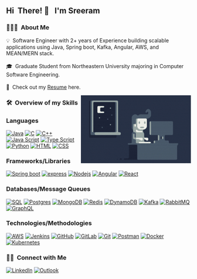 <!-- <div style="display:flex;">
<img src="https://github.com/SreeramCharagundla/SreeramCharagundla/blob/main/idea.png">
<img src="https://github.com/SreeramCharagundla/SreeramCharagundla/blob/main/build.png">
<img src="https://github.com/SreeramCharagundla/SreeramCharagundla/blob/main/deploy.png">
</div> -->

<h2>Hi &nbsp;There! 👋 &nbsp; I'm Sreeram</h2>

### 👨🏻‍💻 &nbsp;About Me

💡 &nbsp;Software Engineer with 2+ years of Experience building scalable applications using Java, Spring boot, Kafka, Angular, AWS, and MEAN/MERN stack.</br></br>
🎓 &nbsp;Graduate Student from Northeastern University majoring in Computer Software Engineering.</br></br>
📄 &nbsp;Check out my [Resume]([https://github.com/SreeramCharagundla/SreeramCharagundla/blob/main/Sreeram%20Charagundla%20Resume.pdf](https://github.com/SreeramCharagundla/SreeramCharagundla/blob/main/Sreeram_Resume.pdf)) here.


<img alt="Night Coding" src="https://raw.githubusercontent.com/AVS1508/AVS1508/master/assets/Night-Coding.gif" align="right"/>

### 🛠 &nbsp;Overview of my Skills

<h3> Languages </h3>

[![Java](https://skillicons.dev/icons?i=java)](https://skillicons.dev)
[![C](https://skillicons.dev/icons?i=c)](https://skillicons.dev)
[![C++](https://skillicons.dev/icons?i=cpp)](https://skillicons.dev)
[![Java Script](https://skillicons.dev/icons?i=js)](https://skillicons.dev)
[![Type Script](https://skillicons.dev/icons?i=ts)](https://skillicons.dev)
[![Python](https://skillicons.dev/icons?i=python)](https://skillicons.dev)
[![HTML](https://skillicons.dev/icons?i=html)](https://skillicons.dev)
[![CSS](https://skillicons.dev/icons?i=css)](https://skillicons.dev)

<h3> Frameworks/Libraries </h3>

[![Spring boot](https://skillicons.dev/icons?i=spring)](https://skillicons.dev)
[![express](https://skillicons.dev/icons?i=express)](https://skillicons.dev)
[![Nodejs](https://skillicons.dev/icons?i=nodejs)](https://skillicons.dev)
[![Angular](https://skillicons.dev/icons?i=angular)](https://skillicons.dev)
[![React](https://skillicons.dev/icons?i=react)](https://skillicons.dev)

<h3> Databases/Message Queues </h3>

[![SQL](https://skillicons.dev/icons?i=mysql)](https://skillicons.dev)
[![Postgres](https://skillicons.dev/icons?i=postgres)](https://skillicons.dev)
[![MongoDB](https://skillicons.dev/icons?i=mongodb)](https://skillicons.dev)
[![Redis](https://skillicons.dev/icons?i=redis)](https://skillicons.dev)
[![DynamoDB](https://skillicons.dev/icons?i=dynamodb)](https://skillicons.dev)
[![Kafka](https://skillicons.dev/icons?i=kafka)](https://skillicons.dev)
[![RabbitMQ](https://skillicons.dev/icons?i=rabbitmq)](https://skillicons.dev)
[![GraphQL](https://skillicons.dev/icons?i=graphql)](https://skillicons.dev)

<h3> Technologies/Methodologies </h3>

[![AWS](https://skillicons.dev/icons?i=aws)](https://skillicons.dev)
[![Jenkins](https://skillicons.dev/icons?i=jenkins)](https://skillicons.dev)
[![GitHub](https://skillicons.dev/icons?i=github)](https://skillicons.dev)
[![GitLab](https://skillicons.dev/icons?i=gitlab)](https://skillicons.dev)
[![Git](https://skillicons.dev/icons?i=git)](https://skillicons.dev)
[![Postman](https://skillicons.dev/icons?i=postman)](https://skillicons.dev)
[![Docker](https://skillicons.dev/icons?i=docker)](https://skillicons.dev)
[![Kubernetes](https://skillicons.dev/icons?i=kubernetes)](https://skillicons.dev)


<h3> 🤝🏻 &nbsp;Connect with Me </h3>

[![LinkedIn](https://skillicons.dev/icons?i=linkedin)](https://www.linkedin.com/in/SreeramCharagundla/)
[![Outlook](https://skillicons.dev/icons?i=gmail)](mailto:sreeram.charagundla@outlook.com)



